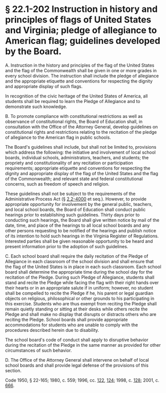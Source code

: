 # § 22.1-202 Instruction in history and principles of flags of United States and Virginia; pledge of allegiance to American flag; guidelines developed by the Board.

<p>A. Instruction in the history and principles of the flag of the United States and the flag of the Commonwealth shall be given in one or more grades in every school division. The instruction shall include the pledge of allegiance and the appropriate etiquette and conventions for respecting the dignity and appropriate display of such flags.</p><p>In recognition of the civic heritage of the United States of America, all students shall be required to learn the Pledge of Allegiance and to demonstrate such knowledge.</p><p>B. To promote compliance with constitutional restrictions as well as observance of constitutional rights, the Board of Education shall, in consultation with the Office of the Attorney General, develop guidelines on constitutional rights and restrictions relating to the recitation of the pledge of allegiance to the American flag in public schools.</p><p>The Board's guidelines shall include, but shall not be limited to, provisions which address the following: the initiative and involvement of local school boards, individual schools, administrators, teachers, and students; the propriety and constitutionality of any recitation or participation requirements; appropriate etiquette and conventions for respecting the dignity and appropriate display of the flag of the United States and the flag of the Commonwealth; and relevant state and federal constitutional concerns, such as freedom of speech and religion.</p><p>These guidelines shall not be subject to the requirements of the Administrative Process Act (§ <a href='http://law.lis.virginia.gov/vacode/2.2-4000/'>2.2-4000</a> et seq.). However, to provide appropriate opportunity for involvement by the general public, teachers, and local school boards, the Board of Education shall conduct public hearings prior to establishing such guidelines. Thirty days prior to conducting such hearings, the Board shall give written notice by mail of the date, time, and place of the hearings to all local school boards and any other persons requesting to be notified of the hearings and publish notice of its intention to hold such hearings in the Virginia Register of Regulations. Interested parties shall be given reasonable opportunity to be heard and present information prior to the adoption of such guidelines.</p><p>C. Each school board shall require the daily recitation of the Pledge of Allegiance in each classroom of the school division and shall ensure that the flag of the United States is in place in each such classroom. Each school board shall determine the appropriate time during the school day for the recitation of the Pledge. During such Pledge of Allegiance, students shall stand and recite the Pledge while facing the flag with their right hands over their hearts or in an appropriate salute if in uniform; however, no student shall be compelled to recite the Pledge if he, his parent or legal guardian objects on religious, philosophical or other grounds to his participating in this exercise. Students who are thus exempt from reciting the Pledge shall remain quietly standing or sitting at their desks while others recite the Pledge and shall make no display that disrupts or distracts others who are reciting the Pledge. School boards shall provide appropriate accommodations for students who are unable to comply with the procedures described herein due to disability.</p><p>The school board's code of conduct shall apply to disruptive behavior during the recitation of the Pledge in the same manner as provided for other circumstances of such behavior.</p><p>D. The Office of the Attorney General shall intervene on behalf of local school boards and shall provide legal defense of the provisions of this section.</p><p>Code 1950, § 22-165; 1980, c. 559; 1996, cc. <a href='http://lis.virginia.gov/cgi-bin/legp604.exe?961+ful+CHAP0122'>122</a>, <a href='http://lis.virginia.gov/cgi-bin/legp604.exe?961+ful+CHAP0124'>124</a>; 1998, c. <a href='http://lis.virginia.gov/cgi-bin/legp604.exe?981+ful+CHAP0128'>128</a>; 2001, c. <a href='http://lis.virginia.gov/cgi-bin/legp604.exe?011+ful+CHAP0666'>666</a>.</p>